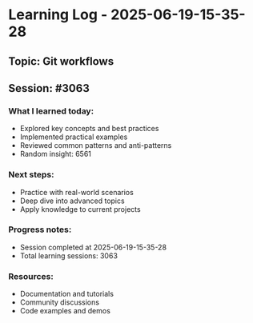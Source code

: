 # Learning Log - 2025-06-19-15-35-28

## Topic: Git workflows
## Session: #3063

### What I learned today:
- Explored key concepts and best practices
- Implemented practical examples  
- Reviewed common patterns and anti-patterns
- Random insight: 6561

### Next steps:
- Practice with real-world scenarios
- Deep dive into advanced topics
- Apply knowledge to current projects

### Progress notes:
- Session completed at 2025-06-19-15-35-28
- Total learning sessions: 3063

### Resources:
- Documentation and tutorials
- Community discussions
- Code examples and demos
